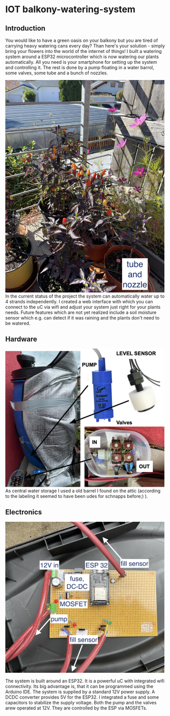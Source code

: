 # IOT balkony-watering-system

## Introduction
You would like to have a green oasis on your balkony but you are tired of carrying heavy watering cans every day? Than here's your solution - simply bring your flowers into the world of the internet of things! I built a watering system around a ESP32 microcontroller which is now watering our plants automatically. All you need is your smartphone for setting up the system and controlling it. The rest is done by a pump floating in a water barrol, some valves, some tube and a bunch of nozzles.
<!--![This is an image](./pictures/happy_plants.JPG =250x250)-->
<img src="./pictures/happy_plants.JPG" width="500">
In the current status of the project the system can automatically water up to 4 strands independently. I created a web interface with which you can connect to the uC via wifi and adjust your system just right for your plants needs. 
Future features which are not yet realized include a soil moisture sensor which e.g. can detect if it was raining and the plants don't need to be watered.

## Hardware
<img src="./pictures/pump_barrel_valves.png" width="500">
As central water storage I used a old barrel I found on the attic (according to the labeling it seemed to have been udes for schnapps before;) ). 

## Electronics

<img src="./pictures/hardware.jpg" width="500">

The system is built around an ESP32. It is a powerful uC with integrated wifi connectivity. Its big advantage is, that it can be programmed using the Arduino IDE. The system is supplied by a standard 12V power supply. A DCDC converter provides 5V for the ESP32. I integrated a fuse and some capacitors to stabilize the supply voltage.
Both the pump and the valves arew operated at 12V. They are controlled by the ESP via MOSFETs. 


